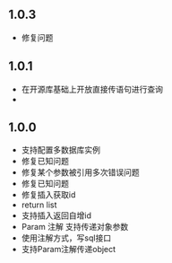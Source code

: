 ## 1.0.3
- 修复问题
## 1.0.1
- 在开源库基础上开放直接传语句进行查询
- 
## 1.0.0
- 支持配置多数据库实例
- 修复已知问题
- 修复某个参数被引用多次错误问题
- 修复已知问题
- 修复插入获取id
- return list
- 支持插入返回自增id
- Param 注解 支持传递对象参数
- 使用注解方式，写sql接口
- 支持Param注解传递object
